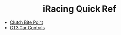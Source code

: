 
<div align="center">
  
# iRacing Quick Ref
  
</div>

- [Clutch Bite Point](Clutch%20Bite%20Point.md)
- [GT3 Car Controls](GT3-Car-Controls.md)

